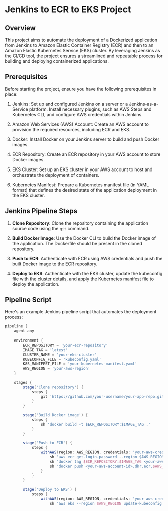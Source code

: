 # Jenkins to ECR to EKS Project

## Overview

This project aims to automate the deployment of a Dockerized application from Jenkins to Amazon Elastic Container Registry (ECR) and then to an Amazon Elastic Kubernetes Service (EKS) cluster. By leveraging Jenkins as the CI/CD tool, the project ensures a streamlined and repeatable process for building and deploying containerized applications.

## Prerequisites

Before starting the project, ensure you have the following prerequisites in place:

1. Jenkins: Set up and configured Jenkins on a server or a Jenkins-as-a-Service platform. Install necessary plugins, such as AWS Steps and Kubernetes CLI, and configure AWS credentials within Jenkins.

2. Amazon Web Services (AWS) Account: Create an AWS account to provision the required resources, including ECR and EKS.

3. Docker: Install Docker on your Jenkins server to build and push Docker images.

4. ECR Repository: Create an ECR repository in your AWS account to store Docker images.

5. EKS Cluster: Set up an EKS cluster in your AWS account to host and orchestrate the deployment of containers.

6. Kubernetes Manifest: Prepare a Kubernetes manifest file (in YAML format) that defines the desired state of the application deployment in the EKS cluster.

## Jenkins Pipeline Steps

1. **Clone Repository**: Clone the repository containing the application source code using the `git` command.

2. **Build Docker Image**: Use the Docker CLI to build the Docker image of the application. The Dockerfile should be present in the cloned repository.

3. **Push to ECR**: Authenticate with ECR using AWS credentials and push the built Docker image to the ECR repository.

4. **Deploy to EKS**: Authenticate with the EKS cluster, update the kubeconfig file with the cluster details, and apply the Kubernetes manifest file to deploy the application.

## Pipeline Script

Here's an example Jenkins pipeline script that automates the deployment process:

```groovy
pipeline {
    agent any
    
    environment {
        ECR_REPOSITORY = 'your-ecr-repository'
        IMAGE_TAG = 'latest'
        CLUSTER_NAME = 'your-eks-cluster'
        KUBECONFIG_FILE = 'kubeconfig.yaml'
        K8S_MANIFEST_FILE = 'your-kubernetes-manifest.yaml'
        AWS_REGION = 'your-aws-region'
    }
    
    stages {
        stage('Clone repository') {
            steps {
                git 'https://github.com/your-username/your-app-repo.git'
            }
        }
        
        stage('Build Docker image') {
            steps {
                sh 'docker build -t $ECR_REPOSITORY:$IMAGE_TAG .'
            }
        }
        
        stage('Push to ECR') {
            steps {
                withAWS(region: AWS_REGION, credentials: 'your-aws-credentials') {
                    sh 'aws ecr get-login-password --region $AWS_REGION | docker login --username AWS --password-stdin <your-aws-account-id>.dkr.ecr.$AWS_REGION.amazonaws.com'
                    sh "docker tag $ECR_REPOSITORY:$IMAGE_TAG <your-aws-account-id>.dkr.ecr.$AWS_REGION.amazonaws.com/$ECR_REPOSITORY:$IMAGE_TAG"
                    sh "docker push <your-aws-account-id>.dkr.ecr.$AWS_REGION.amazonaws.com/$ECR_REPOSITORY:$IMAGE_TAG"
                }
            }
        }
        
        stage('Deploy to EKS') {
            steps {
                withAWS(region: AWS_REGION, credentials: 'your-aws-credentials') {
                    sh "aws eks --region $AWS_REGION update-kubeconfig --name $CLUSTER_NAME --kubeconfig $KUBECONFIG_FILE"
                   

